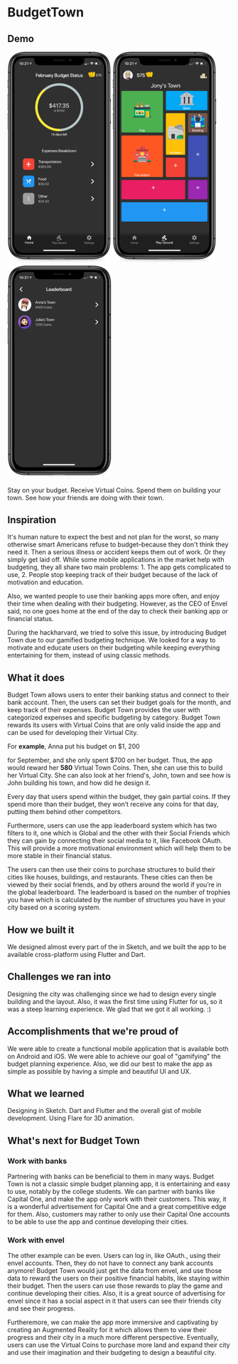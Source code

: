 # BudgetTown

## Demo

<img src="Design/mockups/home.png" alt="Store" width="233.1" height="478.26" />     <img src="Design/mockups/store.png" alt="Store" width="233.1" height="478.26" />     <img src="Design/mockups/friends.png" alt="Store" width="233.1" height="478.26"  />

Stay on your budget. Receive Virtual Coins. Spend them on building your town. See how your friends are doing with their town.

## Inspiration

It's human nature to expect the best and not plan for the worst, so many otherwise smart Americans refuse to budget–because they don't think they need it. Then a serious illness or accident keeps them out of work. Or they simply get laid off. While some mobile applications in the market help with budgeting, they all share two main problems: 1. The app gets complicated to use, 2. People stop keeping track of their budget because of the lack of motivation and education.

Also, we wanted people to use their banking apps more often, and enjoy their time when dealing with their budgeting. However, as the CEO of Envel said, no one goes home at the end of the day to check their banking app or financial status.

During the hackharvard, we tried to solve this issue, by introducing Budget Town due to our gamified budgeting technique. We looked for a way to motivate and educate users on their budgeting while keeping everything entertaining for them, instead of using classic methods.

## What it does

Budget Town allows users to enter their banking status and connect to their bank account. Then, the users can set their budget goals for the month, and keep track of their expenses. Budget Town provides the user with categorized expenses and specific budgeting by category. Budget Town rewards its users with Virtual Coins that are only valid inside the app and can be used for developing their Virtual City.

For **example**, Anna put his budget on \$1, 200

for September, and she only spent \$700 on her budget. Thus, the app would reward her **580** Virtual Town Coins. Then, she can use this to build her Virtual City. She can also look at her friend's, John, town and see how is John building his town, and how did he design it.

Every day that users spend within the budget, they gain partial coins. If they spend more than their budget, they won’t receive any coins for that day, putting them behind other competitors.

Furthermore, users can use the app leaderboard system which has two filters to it, one which is Global and the other with their Social Friends which they can gain by connecting their social media to it, like Facebook OAuth. This will provide a more motivational environment which will help them to be more stable in their financial status.

The users can then use their coins to purchase structures to build their cities like houses, buildings, and restaurants. These cities can then be viewed by their social friends, and by others around the world if you’re in the global leaderboard. The leaderboard is based on the number of trophies you have which is calculated by the number of structures you have in your city based on a scoring system.

## How we built it

We designed almost every part of the in Sketch, and we built the app to be available cross-platform using Flutter and Dart.

## Challenges we ran into

Designing the city was challenging since we had to design every single building and the layout. Also, it was the first time using Flutter for us, so it was a steep learning experience. We glad that we got it all working. :)

## Accomplishments that we're proud of

We were able to create a functional mobile application that is available both on Android and iOS. We were able to achieve our goal of "gamifying" the budget planning experience. Also, we did our best to make the app as simple as possible by having a simple and beautiful UI and UX.

## What we learned

Designing in Sketch. Dart and Flutter and the overall gist of mobile development. Using Flare for 3D animation.

## What's next for Budget Town

### Work with banks

Partnering with banks can be beneficial to them in many ways. Budget Town is not a classic simple budget planning app, it is entertaining and easy to use, notably by the college students. We can partner with banks like Capital One, and make the app only work with their customers. This way, it is a wonderful advertisement for Capital One and a great competitive edge for them. Also, customers may rather to only use their Capital One accounts to be able to use the app and continue developing their cities.

### Work with envel

The other example can be even. Users can log in, like OAuth., using their envel accounts. Then, they do not have to connect any bank accounts anymore! Budget Town would just get the data from envel, and use those data to reward the users on their positive financial habits, like staying within their budget. Then the users can use those rewards to play the game and continue developing their cities. Also, it is a great source of advertising for envel since it has a social aspect in it that users can see their friends city and see their progress.

Furtheremore, we can make the app more immersive and captivating by creating an Augmented Reality for it which allows them to view their progress and their city in a much more different perspective. Eventually, users can use the Virtual Coins to purchase more land and expand their city and use their imagination and their budgeting to design a beautiful city.
